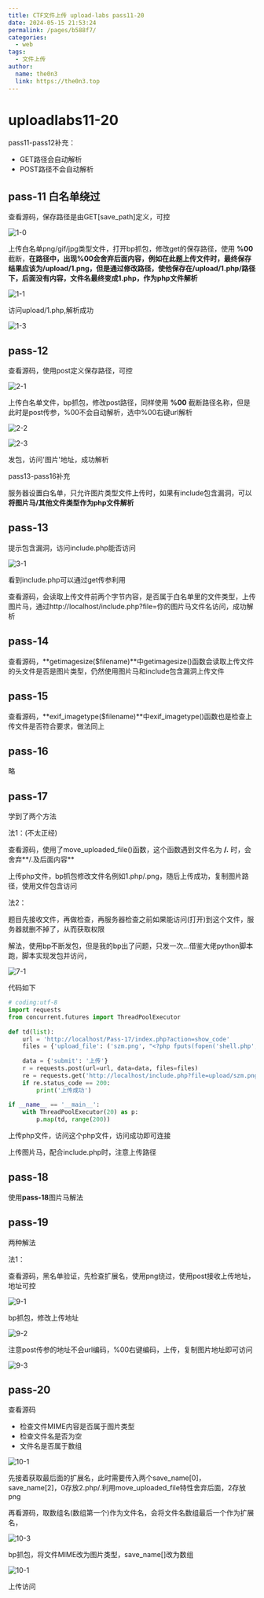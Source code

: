 ```yaml
---
title: CTF文件上传 upload-labs pass11-20
date: 2024-05-15 21:53:24
permalink: /pages/b588f7/
categories:
  - web
tags:
  - 文件上传
author: 
  name: the0n3
  link: https://the0n3.top
---
```


# uploadlabs11-20

pass11-pass12补充：

- GET路径会自动解析
- POST路径不会自动解析

##  pass-11 白名单绕过

查看源码，保存路径是由GET[save_path]定义，可控

![1-0](https://the0n3.top/medias/upload11-20/1-0.jpeg)

上传白名单png/gif/jpg类型文件，打开bp抓包，修改get的保存路径，使用 **%00** 截断，**在路径中，出现%00会舍弃后面内容，例如在此题上传文件时，最终保存结果应该为/upload/1.png，但是通过修改路径，使他保存在/upload/1.php/路径下，后面没有内容，文件名最终变成1.php，作为php文件解析**

![1-1](https://the0n3.top/medias/upload11-20/1-1.jpeg)

访问upload/1.php,解析成功

![1-3](https://the0n3.top/medias/upload11-20/1-3.jpg)

## pass-12

查看源码，使用post定义保存路径，可控

![2-1](https://the0n3.top/medias/upload11-20/2-1.png)

上传白名单文件，bp抓包，修改post路径，同样使用 **%00** 截断路径名称，但是此时是post传参，%00不会自动解析，选中%00右键url解析

![2-2](https://the0n3.top/medias/upload11-20/2-2.png)

![2-3](https://the0n3.top/medias/upload11-20/2-3.jpg)

发包，访问'图片'地址，成功解析



pass13-pass16补充

服务器设置白名单，只允许图片类型文件上传时，如果有include包含漏洞，可以**将图片马/其他文件类型作为php文件解析**

## pass-13

提示包含漏洞，访问include.php能否访问

![3-1](https://the0n3.top/medias/upload11-20/3-1.jpg)

看到include.php可以通过get传参利用

查看源码，会读取上传文件前两个字节内容，是否属于白名单里的文件类型，上传图片马，通过http://localhost/include.php?file=你的图片马文件名访问，成功解析

## pass-14

查看源码，**getimagesize($filename)**中getimagesize()函数会读取上传文件的头文件是否是图片类型，仍然使用图片马和include包含漏洞上传文件

## pass-15

查看源码，**exif_imagetype($filename)**中exif_imagetype()函数也是检查上传文件是否符合要求，做法同上



## pass-16

略

## pass-17

学到了两个方法

法1：(不太正经)

查看源码，使用了move_uploaded_file()函数，这个函数遇到文件名为 **/.** 时，会舍弃**/.及后面内容**

上传php文件，bp抓包修改文件名例如1.php/.png，随后上传成功，复制图片路径，使用文件包含访问

法2：

题目先接收文件，再做检查，再服务器检查之前如果能访问(打开)到这个文件，服务器就删不掉了，从而获取权限

解法，使用bp不断发包，但是我的bp出了问题，只发一次...借鉴大佬python脚本跑，脚本实现发包并访问，

![7-1](https://the0n3.top/medias/upload11-20/7-1.jpg)

代码如下

```python  
# coding:utf-8
import requests
from concurrent.futures import ThreadPoolExecutor
 
def td(list):
    url = 'http://localhost/Pass-17/index.php?action=show_code'
    files = {'upload_file': ('szm.png', "<?php fputs(fopen('shell.php','w'),'<?php phpinfo();  ?>' ); ?>")}
       
    data = {'submit': '上传'}
    r = requests.post(url=url, data=data, files=files)
    re = requests.get('http://localhost/include.php?file=upload/szm.png')
    if re.status_code == 200:
        print('上传成功')
 
if __name__ == '__main__':
    with ThreadPoolExecutor(20) as p:
        p.map(td, range(200))
```
上传php文件，访问这个php文件，访问成功即可连接

上传图片马，配合include.php时，注意上传路径

## pass-18

使用**pass-18**图片马解法

## pass-19

两种解法

法1：

查看源码，黑名单验证，先检查扩展名，使用png绕过，使用post接收上传地址，地址可控

![9-1](https://the0n3.top/medias/upload11-20/9-1.jpg)

bp抓包，修改上传地址

![9-2](https://the0n3.top/medias/upload11-20/9-2.jpg)

注意post传参的地址不会url编码，%00右键编码，上传，复制图片地址即可访问

![9-3](https://the0n3.top/medias/upload11-20/9-3.jpg)

## pass-20

查看源码

- 检查文件MIME内容是否属于图片类型
- 检查文件名是否为空
- 文件名是否属于数组

![10-1](https://the0n3.top/medias/upload11-20/10-1.jpg)

先接着获取最后面的扩展名，此时需要传入两个save_name[0]，save_name[2]，0存放2.php/.利用move_uploaded_file特性舍弃后面，2存放png

再看源码，取数组名(数组第一个)作为文件名，会将文件名数组最后一个作为扩展名，

![10-3](https://the0n3.top/medias/upload11-20/10-3.jpg)

bp抓包，将文件MIME改为图片类型，save_name[]改为数组

![10-1](https://the0n3.top/medias/upload11-20/10-2.jpg)

上传访问

